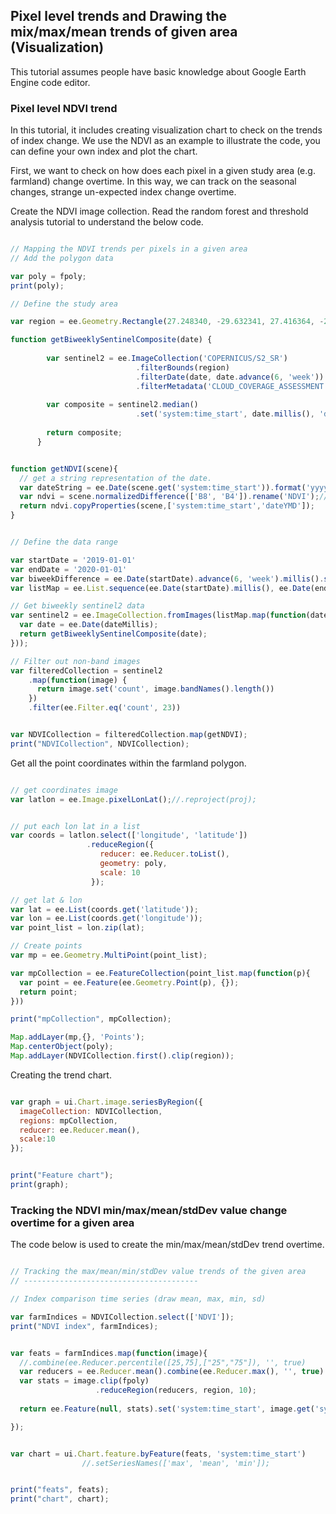 ## Pixel level trends and Drawing the mix/max/mean trends of given area (Visualization)

This tutorial assumes people have basic knowledge about Google Earth Engine code editor.

### Pixel level NDVI trend

In this tutorial, it includes creating visualization chart to check on the trends of index change. We use the NDVI as an example to illustrate the code, you can define your own index and plot the chart.

First, we want to check on how does each pixel in a given study area (e.g. farmland) change overtime. In this way, we can track on the seasonal changes, strange un-expected index change overtime. 

Create the NDVI image collection. Read the random forest and threshold analysis tutorial to understand the below code.

```javascript

// Mapping the NDVI trends per pixels in a given area
// Add the polygon data

var poly = fpoly;
print(poly);

// Define the study area

var region = ee.Geometry.Rectangle(27.248340, -29.632341, 27.416364, -29.750510);

function getBiweeklySentinelComposite(date) {
        
        var sentinel2 = ee.ImageCollection('COPERNICUS/S2_SR')
                            .filterBounds(region)
                            .filterDate(date, date.advance(6, 'week'))
                            .filterMetadata('CLOUD_COVERAGE_ASSESSMENT', 'not_greater_than', 1);
        
        var composite = sentinel2.median()
                            .set('system:time_start', date.millis(), 'dateYMD', date.format('YYYY-MM-dd'), 'numbImages', sentinel2.size());
        
        return composite;
      }


function getNDVI(scene){
  // get a string representation of the date.
  var dateString = ee.Date(scene.get('system:time_start')).format('yyyy-MM-dd');
  var ndvi = scene.normalizedDifference(['B8', 'B4']).rename('NDVI');//.rename(dateString);
  return ndvi.copyProperties(scene,['system:time_start','dateYMD']);
}


// Define the data range

var startDate = '2019-01-01'
var endDate = '2020-01-01'
var biweekDifference = ee.Date(startDate).advance(6, 'week').millis().subtract(ee.Date(startDate).millis());
var listMap = ee.List.sequence(ee.Date(startDate).millis(), ee.Date(endDate).millis(), biweekDifference);

// Get biweekly sentinel2 data
var sentinel2 = ee.ImageCollection.fromImages(listMap.map(function(dateMillis){
  var date = ee.Date(dateMillis);
  return getBiweeklySentinelComposite(date);
}));

// Filter out non-band images
var filteredCollection = sentinel2
    .map(function(image) {
      return image.set('count', image.bandNames().length())
    })
    .filter(ee.Filter.eq('count', 23))


var NDVICollection = filteredCollection.map(getNDVI);
print("NDVICollection", NDVICollection);
```

Get all the point coordinates within the farmland polygon.

```javascript

// get coordinates image
var latlon = ee.Image.pixelLonLat();//.reproject(proj);


// put each lon lat in a list
var coords = latlon.select(['longitude', 'latitude'])
                 .reduceRegion({
                    reducer: ee.Reducer.toList(),
                    geometry: poly,
                    scale: 10
                  });

// get lat & lon
var lat = ee.List(coords.get('latitude'));
var lon = ee.List(coords.get('longitude'));
var point_list = lon.zip(lat);

// Create points
var mp = ee.Geometry.MultiPoint(point_list);

var mpCollection = ee.FeatureCollection(point_list.map(function(p){
  var point = ee.Feature(ee.Geometry.Point(p), {});
  return point;
}))

print("mpCollection", mpCollection);

Map.addLayer(mp,{}, 'Points');
Map.centerObject(poly);
Map.addLayer(NDVICollection.first().clip(region));
```

Creating the trend chart.

```javascript

var graph = ui.Chart.image.seriesByRegion({
  imageCollection: NDVICollection, 
  regions: mpCollection,
  reducer: ee.Reducer.mean(),
  scale:10
});


print("Feature chart");
print(graph);
```

### Tracking the NDVI min/max/mean/stdDev value change overtime for a given area

The code below is used to create the min/max/mean/stdDev trend overtime.

```javascript

// Tracking the max/mean/min/stdDev value trends of the given area
// ---------------------------------------

// Index comparison time series (draw mean, max, min, sd)

var farmIndices = NDVICollection.select(['NDVI']);
print("NDVI index", farmIndices);


var feats = farmIndices.map(function(image){
  //.combine(ee.Reducer.percentile([25,75],["25","75"]), '', true)
  var reducers = ee.Reducer.mean().combine(ee.Reducer.max(), '', true).combine(ee.Reducer.min(), '', true).combine(ee.Reducer.stdDev(),'',true);
  var stats = image.clip(fpoly)
                   .reduceRegion(reducers, region, 10);
  
  return ee.Feature(null, stats).set('system:time_start', image.get('system:time_start'));

});


var chart = ui.Chart.feature.byFeature(feats, 'system:time_start')
                //.setSeriesNames(['max', 'mean', 'min']);


print("feats", feats);
print("chart", chart);

```




<!-- 

<!-- 
<center>
![](images/polygon-tool.png)
</center>

Now click on the gear icon next to this new layer and fill in the details as highlighter in the image below. This layer will be for the first class: forest unchanged between 2001 and 2011. You need to give it a name ("forest"), set the type as "Feature" rather than Geometry, and add a new "class"" attribute (this will be class 0).

<center>
![](images/define-feature.png)
</center>

Now use all three layers of satellite imagery to identify regions that remain forest throughout the study period and create some polygons delineating these areas. Keep your polygons small and remember to capture the diversity within this class. Once you're done with this class, move on to the to the other classes, making sure to create a new layer for each and fill out the correct information in the layer properties. Call your layers: forest, forestLoss, nonforest, and forestGain.

Once you're done, scroll up to the top of the code editor and you'll see a new section where these polygon layers are imported. Be sure to save your code at this point so you don't loose these polygons!

<center>
![](images/polygon-tool.png)
</center>

## Extract cell values

Finally, we need to combine these four training layers into one and extract the imagery cell values from within the polygons. This will produce a single table that associates pixels of each class with the spectral band values in those pixels. It's likely that when you selected polygons, some classes, such as unchanged forest, were easy to find examples of and therefore the training polygons for these classes cover a much larger area. Ideally we'd like the same number of training cells for each class. Furthermore, Earth Engine imposes usage limits and, if the training polygons contain too many cells, these limits will be exceeded and an error will be returned. To address this, we'll subsample within the polygons. Add the following code to the end of the script you already have.

```javascript
// subsample training polygons with random points
// this ensures all classes have same sample size
// also EE can't handle too many cells at once
var trainingLayers = [forest, forestLoss, nonforest, forestGain];
var n = 500;
// loop over training layers
for (var i = 0; i < trainingLayers.length; i++) { 
  // sample points within training polygons
  var pts = ee.FeatureCollection
    .randomPoints(trainingLayers[i].geometry(), n);
  // add class
  var thisClass = trainingLayers[i].get('class');
  pts = pts.map(function(f) {
    return f.set({class: thisClass});
  });
  // extract raster cell values
  var training = combined.sampleRegions(pts, ['class'], 30);
  // combine trainging regions together
  if (i === 0) {
    var trainingData = training;
  } else {
    trainingData = trainingData.merge(training);
  }
}
```

## Random forests

We now have our imagery and our training data and it's time to run the random forests classification. Add the following code to your script to fit a random forests model and plot the resulting forest change map.

```javascript
//// classify with random forests
// use bands 1-5 from each time period
var bands = ['B1_2001', 'B1_2011', 'B2_2001', 'B2_2011', 'B3_2001', 'B3_2011',
             'B4_2001', 'B4_2011', 'B5_2001', 'B5_2011'];
// fit a random forests model
var classifier = ee.Classifier.randomForest(30)
  .train(trainingData, 'class', bands);
// produce the forest change map
var classified = combined.classify(classifier);
var p = ['00ff00', 'ff0000', '000000', '0000ff'];
// display
Map.addLayer(classified, {palette: p, min: 0, max: 3}, 'classification');
```

Below is an example forest change map, yours may be slightly different since you likely chose different training areas. In this map forest is green, non-forest is black, forest loss is red, and forest gain is blue.

<center>
![](images/change-map.png)
</center>

### Accuracy assessement

Before we make use of the map we just created it's important to know just how accurate it is. For example, if the classified map shows that forest loss occurred in a given area, how confident can we be that that area actually experienced forest loss?

A **confusion matrix** is the standard method for assessing the performance of a classification algorithm. It takes cases of known class (e.g. the training data or an independent validation data set) and compares them to their predicted class. The rows of the matrix are instances of the actual class, while the columns are instances of the predicted class. The diagonal of the matrix gives the number of correct classifications, while the off-diagonals give the number of incorrect classifications. For example, if we only had two classes, the matrix might look like:

$$
\begin{bmatrix}
10 & 2\\ 
3 & 5
\end{bmatrix}
$$

In this example, 10 out 12 cases of class 1 were correctly classified, while 5 out of 8 cases of class 2 were correctly classified Looking at the off-diagonal components, in 2 cases class 1 was incorrectly assigned to class 2, and in 3 cases class 2 was incorrectly assigned to class 1. The overall accuracy is the total number of correct classifications as a proportion of the total number of cases, which in this case is $15 / 20 = 75\%$.

To calculate the confusion matrix and overall accuracy for our forest change map add the following code to the end of your script:

```javascript
// accuracy assessement
var confMat = classifier.confusionMatrix();
print('Confusion matrix: ', confMat);
print('Overall accuracy: ', confMat.accuracy());
```

You should now see the confusion matrix and overall accuracy to the console:

<center>
![](images/accuracy.png)
</center>

In this case, our accuracy was quite good across all the classes, however, note that we used the training data to perform our validation. In practice it's best to collect an independent validation data set, or partition the training data set into training and validation subsets, in order to avoid bias in the accuracy assessment. This is possible in Earth Engine, however it is out of the scope of this tutorial.

## Conclusion

In this tutorial we used supervised classification to build a forest change map for a single Landsat scene in Brazil. However, this only scratches the surface of what's possible with Earth Engine. We could have extended our analysis to include a much larger region or to study land change in a different geographic location or biome. And, the applications aren't limited to land-cover change in the context of conservation, Earth Engine is broadly applicable to any task requiring analysis of spatiotemporal trends on the Earth's surface.

The [full script](https://code.earthengine.google.com/b2032d825436fe7e8018c3b64610cd89) for this tutorial is online. To learn more about Earth Engine complete the [Introduction to Earth Engine tutorial](https://developers.google.com/earth-engine/tutorials) if you haven't already. Then consult the [Earth Engine Guides](https://developers.google.com/earth-engine/), which provides excellent tutorials on all the major funcationality of Earth Engine. Finally, if at any point you get stuck, try reaching out to the [Earth Engine Google Group](https://groups.google.com/forum/#!forum/google-earth-engine-developers) for help.


 -->
 

